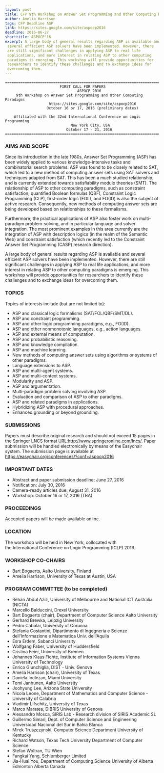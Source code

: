 ```yaml
---
layout: post
title: CFP 9th Workshop on Answer Set Programming and Other Computing Paradigms
author: Amelia Harrison
tags: CFP Deadline ASP
link: https://sites.google.com/site/aspocp2016
deadline: 2016-06-27
shorttitle: ASPOCP'16
excerpt: A large body of general results regarding ASP is available and
 several efficient ASP solvers have been implemented. However, there
 are still significant challenges in applying ASP to real life
 applications, and more interest in relating ASP to other computing
 paradigms is emerging. This workshop will provide opportunities for
 researchers to identify these challenges and to exchange ideas for
 overcoming them.
---
```

    =============================================================================== 
                             FIRST CALL FOR PAPERS    
                                     ASPOCP 2016    
         9th Workshop on Answer Set Programming and Other Computing Paradigms       
                        https://sites.google.com/site/aspocp2016                           
                       October 16 or 17, 2016 (preliminary dates)                          
        
        Affiliated with the 32nd International Conference on Logic Programming      
                                  Now York City, USA                                       
                                October 17 - 21, 2016                                       
    =============================================================================== 
                                    
### AIMS AND SCOPE
                  
Since its introduction in the late 1980s, Answer Set Programming (ASP) 
has been widely applied to various knowledge-intensive tasks and 
combinatorial search problems. ASP was found to be closely related to
SAT, which led to a new method of computing answer sets using SAT
solvers and techniques adapted from SAT. This has been a much
studied relationship, and is currently extended towards
satisfiability modulo theories (SMT). The relationship of ASP to other
computing paradigms, such as constraint satisfaction, quantified
Boolean formulas (QBF), Constraint Logic Programming (CLP), 
first-order logic (FOL), and FO(ID) is also the subject of active 
research. Consequently, new methods of computing answer sets are being 
developed based on relationships to these formalisms. 
                                                    
Furthermore, the practical applications of ASP also foster work on 
multi-paradigm problem-solving, and in particular language and solver 
integration. The most prominent examples in this area currently are 
the integration of ASP with description logics (in the realm of the
Semantic Web) and constraint satisfaction (which recently led to 
the Constraint Answer Set Programming (CASP) research direction).
                                                    
A large body of general results regarding ASP is available and 
several efficient ASP solvers have been implemented. However, there 
are still significant challenges in applying ASP to real life 
applications, and more interest in relating ASP to other computing 
paradigms is emerging. This workshop will provide opportunities for 
researchers to identify these challenges and to exchange ideas for 
overcoming them. 
                                                    
### TOPICS                                              

Topics of interests include (but are not limited to):                          

 - ASP and classical logic formalisms (SAT/FOL/QBF/SMT/DL).                     
 - ASP and constraint programming.                  
 - ASP and other logic programming paradigms, e.g., FO(ID).                     
 - ASP and other nonmonotonic languages, e.g., action languages.                
 - ASP and external means of computation.           
 - ASP and probabilistic reasoning.                 
 - ASP and knowledge compilation.                   
 - ASP and machine learning.                        
 - New methods of computing answer sets using algorithms or systems of          
   other paradigms.                                 
 - Language extensions to ASP.                      
 - ASP and multi-agent systems.                     
 - ASP and multi-context systems.                   
 - Modularity and ASP.                              
 - ASP and argumentation.                           
 - Multi-paradigm problem solving involving ASP.  
 - Evaluation and comparison of ASP to other paradigms.                        
 - ASP and related paradigms in applications.       
 - Hybridizing ASP with procedural approaches.      
 - Enhanced grounding or beyond grounding.          
                                                    
                                                    
### SUBMISSIONS                                         

Papers must describe original research and should not exceed 15 pages 
in the Springer LNCS format <URL:http://www.springeronline.com/lncs/>. 
Paper submission will be handled electronically by means of the 
Easychair system. The submission page is available at 
https://easychair.org/conferences/?conf=aspocp2016 
                                                    
                                                    
### IMPORTANT DATES                                     

+ Abstract and paper submission deadline: June 27, 2016                     
+ Notification:  July 30, 2016                     
+ Camera-ready articles due: August 31, 2016                   
+ Workshop: October 16 or 17, 2016 (TBA)      
                                                    
                                                    
### PROCEEDINGS                                         
                                                    
Accepted papers will be made available online.   

                                                   
### LOCATION                                           

The workshop will be held in New York, collocated with                         
the International Conference on Logic Programming (ICLP) 2016.                 
                                                   
                                                   
### WORKSHOP CO-CHAIRS                                 

+ Bart Bogaerts, Aalto University, Finland          
+ Amelia Harrison, University of Texas at Austin, USA                            
                                                   
                                                   
### PROGRAM COMMITTEE (to be completed)                

+ Rehan Abdul Aziz, University of Melbourne and National ICT Australia (NICTA)   
+ Marcello Balduccini, Drexel University            
+ Bart Bogaerts (chair), Department of Computer Science  Aalto University        
+ Gerhard Brewka, Leipzig University                
+ Pedro Cabalar, University of Corunna              
+ Stefania Costantini, Dipartimento di Ingegneria e Scienze dell'Informazione e Matematica  Univ. dell'Aquila 
+ Esra Erdem, Sabanci University                    
+ Wolfgang Faber, University of Huddersfield        
+ Cristina Feier, University of Bremen              
+ Johannes Klaus Fichte, Institute of Information Systems  Vienna University of Technology 
+ Enrico Giunchiglia, DIST - Univ. Genova           
+ Amelia Harrison (chair), University of Texas      
+ Daniela Inclezan, Miami University                
+ Tomi Janhunen, Aalto University                   
+ Joohyung Lee, Arizona State University            
+ Nicola Leone, Department of Mathematics and Computer Science - University of Calabria 
+ Vladimir Lifschitz, University of Texas           
+ Marco Maratea, DIBRIS University of Genova        
+ Alessandro Mosca, SIRIS Lab - Research division of SIRIS Academic SL           
+ Guillermo Simari, Dept. of Computer Science and Engineering  Universidad Nacional del Sur in Bahia Blanca 
+ Mirek Truszczynski, Computer Science Department  University of Kentucky        
+ Richard Watson, Texas Tech University  Department of Computer Science          
+ Stefan Woltran, TU Wien                           
+ Fangkai Yang, Schlumberger Limited                
+ Jia-Huai You, Department of Computing Science  University of Alberta Edmonton  Alberta  Canada     

